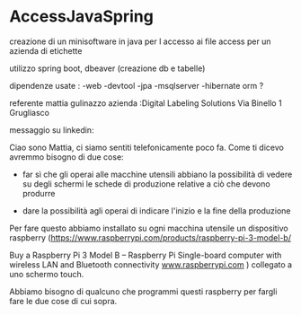 # AccessJavaSpring
creazione di un minisoftware in java per l accesso ai file access per un azienda di etichette


utilizzo spring boot, dbeaver (creazione db e tabelle)

dipendenze usate :
-web
-devtool
-jpa
-msqlserver
-hibernate orm
?


referente mattia gulinazzo
azienda :Digital Labeling Solutions Via Binello 1 Grugliasco

messaggio su linkedin:

Ciao
sono Mattia, ci siamo sentiti telefonicamente poco fa. Come ti dicevo avremmo bisogno di due cose:
- far sì che gli operai alle macchine utensili abbiano la possibilità di vedere su degli schermi le schede di produzione relative a ciò che devono produrre

- dare la possibilità agli operai di indicare l'inizio e la fine della produzione

Per fare questo abbiamo installato su ogni macchina utensile un dispositivo raspberry (https://www.raspberrypi.com/products/raspberry-pi-3-model-b/

Buy a Raspberry Pi 3 Model B – Raspberry Pi
Single-board computer with wireless LAN and Bluetooth connectivity
www.raspberrypi.com
)  collegato a uno schermo touch. 

Abbiamo bisogno di qualcuno che programmi questi raspberry per fargli fare le due cose di cui sopra.



